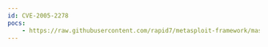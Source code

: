 ```yaml
---
id: CVE-2005-2278
pocs:
    - https://raw.githubusercontent.com/rapid7/metasploit-framework/master/modules/exploits/windows/imap/mailenable_status.rb
---
```

